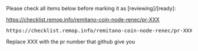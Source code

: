Please check all items below before marking it as [reviewing]/[ready]:

https://checklist.remop.info/remitano-coin-node-renec/pr-XXX

<pre lang="checklist">
https://checklist.remop.info/remitano-coin-node-renec/pr-XXX
</pre>

Replace XXX with the pr number that github give you
